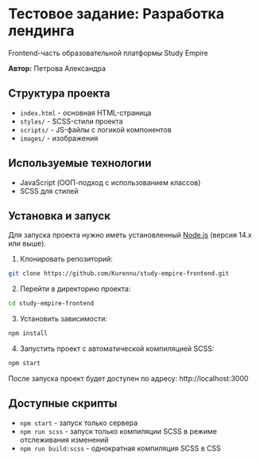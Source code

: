 # Тестовое задание: Разработка лендинга
Frontend-часть образовательной платформы Study Empire

**Автор:** Петрова Александра

## Структура проекта
- `index.html` - основная HTML-страница
- `styles/` - SCSS-стили проекта
- `scripts/` - JS-файлы с логикой компонентов
- `images/` - изображения

## Используемые технологии
- JavaScript (ООП-подход с использованием классов)
- SCSS для стилей

## Установка и запуск

Для запуска проекта нужно иметь установленный [Node.js](https://nodejs.org/) (версия 14.x или выше).

1. Клонировать репозиторий:
```bash
git clone https://github.com/Kurennu/study-empire-frontend.git
```

2. Перейти в директорию проекта:
```bash
cd study-empire-frontend
```

3. Установить зависимости:
```bash
npm install
```

4. Запустить проект с автоматической компиляцией SCSS:
```bash
npm start
```

После запуска проект будет доступен по адресу: http://localhost:3000

## Доступные скрипты

- `npm start` - запуск только сервера
- `npm run scss` - запуск только компиляции SCSS в режиме отслеживания изменений
- `npm run build:scss` - однократная компиляция SCSS в CSS
